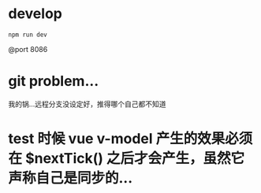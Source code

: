 # develop
```
npm run dev
```
@port 8086

# git problem...
我的锅...远程分支没设定好，推得哪个自己都不知道
# test 时候 vue v-model 产生的效果必须在 $nextTick() 之后才会产生，虽然它声称自己是同步的...